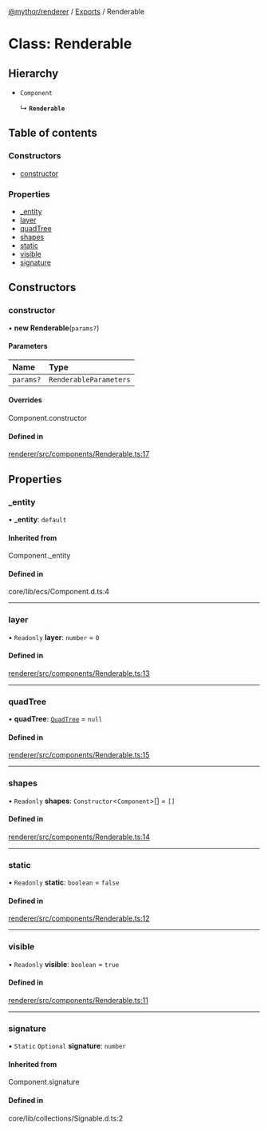 [@mythor/renderer](../README.md) / [Exports](../modules.md) / Renderable

# Class: Renderable

## Hierarchy

- `Component`

  ↳ **`Renderable`**

## Table of contents

### Constructors

- [constructor](Renderable.md#constructor)

### Properties

- [\_entity](Renderable.md#_entity)
- [layer](Renderable.md#layer)
- [quadTree](Renderable.md#quadtree)
- [shapes](Renderable.md#shapes)
- [static](Renderable.md#static)
- [visible](Renderable.md#visible)
- [signature](Renderable.md#signature)

## Constructors

### constructor

• **new Renderable**(`params?`)

#### Parameters

| Name | Type |
| :------ | :------ |
| `params?` | `RenderableParameters` |

#### Overrides

Component.constructor

#### Defined in

[renderer/src/components/Renderable.ts:17](https://github.com/desaintvincent/mythor/blob/f93928f/packages/renderer/src/components/Renderable.ts#L17)

## Properties

### \_entity

• **\_entity**: `default`

#### Inherited from

Component.\_entity

#### Defined in

core/lib/ecs/Component.d.ts:4

___

### layer

• `Readonly` **layer**: `number` = `0`

#### Defined in

[renderer/src/components/Renderable.ts:13](https://github.com/desaintvincent/mythor/blob/f93928f/packages/renderer/src/components/Renderable.ts#L13)

___

### quadTree

• **quadTree**: [`QuadTree`](QuadTree.md) = `null`

#### Defined in

[renderer/src/components/Renderable.ts:15](https://github.com/desaintvincent/mythor/blob/f93928f/packages/renderer/src/components/Renderable.ts#L15)

___

### shapes

• `Readonly` **shapes**: `Constructor`<`Component`\>[] = `[]`

#### Defined in

[renderer/src/components/Renderable.ts:14](https://github.com/desaintvincent/mythor/blob/f93928f/packages/renderer/src/components/Renderable.ts#L14)

___

### static

• `Readonly` **static**: `boolean` = `false`

#### Defined in

[renderer/src/components/Renderable.ts:12](https://github.com/desaintvincent/mythor/blob/f93928f/packages/renderer/src/components/Renderable.ts#L12)

___

### visible

• `Readonly` **visible**: `boolean` = `true`

#### Defined in

[renderer/src/components/Renderable.ts:11](https://github.com/desaintvincent/mythor/blob/f93928f/packages/renderer/src/components/Renderable.ts#L11)

___

### signature

▪ `Static` `Optional` **signature**: `number`

#### Inherited from

Component.signature

#### Defined in

core/lib/collections/Signable.d.ts:2
